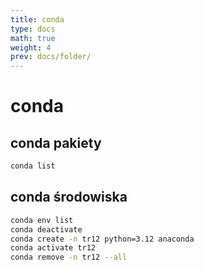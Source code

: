 ```yaml
---
title: conda
type: docs
math: true
weight: 4
prev: docs/folder/
---
```


# conda 

## conda pakiety

```bash
conda list
```

## conda środowiska

```bash
conda env list
conda deactivate
conda create -n tr12 python=3.12 anaconda
conda activate tr12
conda remove -n tr12 --all
```



